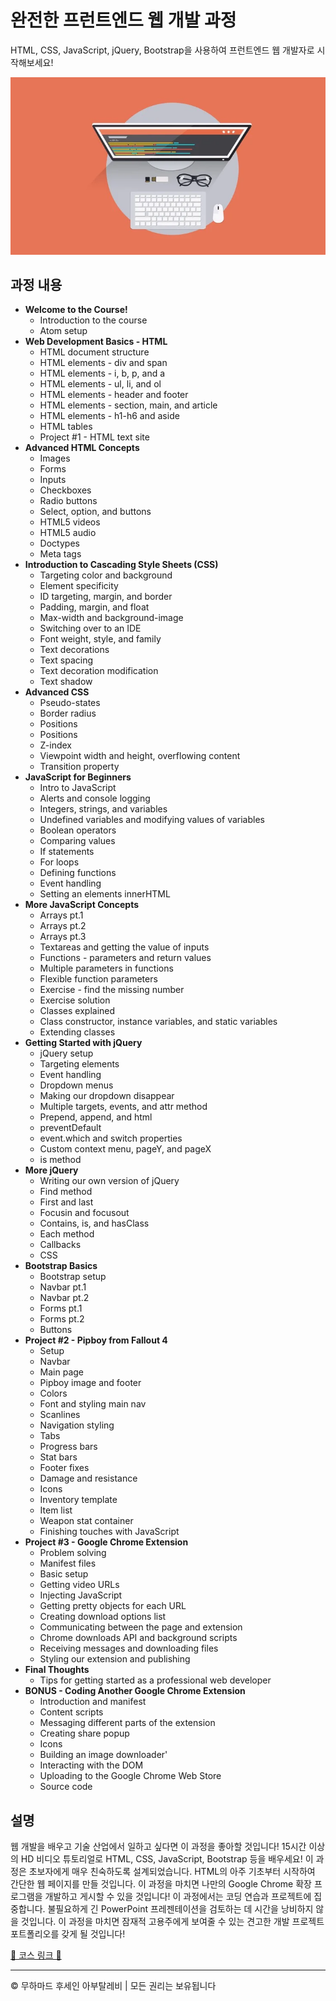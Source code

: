 <!-- ©©©©©©©©©©©©©©©©©©©©©©©© All Rights Are Reserved By Muhammad Husain Abootalebi ©©©©©©©©©©©©©©©©©©©©©©©©©©©©©©©©©© -->

# 완전한 프런트엔드 웹 개발 과정

HTML, CSS, JavaScript, jQuery, Bootstrap을 사용하여 프런트엔드 웹 개발자로 시작해보세요!

![The Complete Front-End Web Development Course](../../assets/Courses/Course%20Covers/4%20-%201%20-%20The%20Complete%20Front-End%20Web%20Development%20Course.webp)

## 과정 내용

- **Welcome to the Course!**
  - Introduction to the course
  - Atom setup
- **Web Development Basics - HTML**
  - HTML document structure
  - HTML elements - div and span
  - HTML elements - i, b, p, and a
  - HTML elements - ul, li, and ol
  - HTML elements - header and footer
  - HTML elements - section, main, and article
  - HTML elements - h1-h6 and aside
  - HTML tables
  - Project #1 - HTML text site
- **Advanced HTML Concepts**
  - Images
  - Forms
  - Inputs
  - Checkboxes
  - Radio buttons
  - Select, option, and buttons
  - HTML5 videos
  - HTML5 audio
  - Doctypes
  - Meta tags
- **Introduction to Cascading Style Sheets (CSS)**
  - Targeting color and background
  - Element specificity
  - ID targeting, margin, and border
  - Padding, margin, and float
  - Max-width and background-image
  - Switching over to an IDE
  - Font weight, style, and family
  - Text decorations
  - Text spacing
  - Text decoration modification
  - Text shadow
- **Advanced CSS**
  - Pseudo-states
  - Border radius
  - Positions
  - Positions
  - Z-index
  - Viewpoint width and height, overflowing content
  - Transition property
- **JavaScript for Beginners**
  - Intro to JavaScript
  - Alerts and console logging
  - Integers, strings, and variables
  - Undefined variables and modifying values of variables
  - Boolean operators
  - Comparing values
  - If statements
  - For loops
  - Defining functions
  - Event handling
  - Setting an elements innerHTML
- **More JavaScript Concepts**
  - Arrays pt.1
  - Arrays pt.2
  - Arrays pt.3
  - Textareas and getting the value of inputs
  - Functions - parameters and return values
  - Multiple parameters in functions
  - Flexible function parameters
  - Exercise - find the missing number
  - Exercise solution
  - Classes explained
  - Class constructor, instance variables, and static variables
  - Extending classes
- **Getting Started with jQuery**
  - jQuery setup
  - Targeting elements
  - Event handling
  - Dropdown menus
  - Making our dropdown disappear
  - Multiple targets, events, and attr method
  - Prepend, append, and html
  - preventDefault
  - event.which and switch properties
  - Custom context menu, pageY, and pageX
  - is method
- **More jQuery**
  - Writing our own version of jQuery
  - Find method
  - First and last
  - Focusin and focusout
  - Contains, is, and hasClass
  - Each method
  - Callbacks
  - CSS
- **Bootstrap Basics**
  - Bootstrap setup
  - Navbar pt.1
  - Navbar pt.2
  - Forms pt.1
  - Forms pt.2
  - Buttons
- **Project #2 - Pipboy from Fallout 4**
  - Setup
  - Navbar
  - Main page
  - Pipboy image and footer
  - Colors
  - Font and styling main nav
  - Scanlines
  - Navigation styling
  - Tabs
  - Progress bars
  - Stat bars
  - Footer fixes
  - Damage and resistance
  - Icons
  - Inventory template
  - Item list
  - Weapon stat container
  - Finishing touches with JavaScript
- **Project #3 - Google Chrome Extension**
  - Problem solving
  - Manifest files
  - Basic setup
  - Getting video URLs
  - Injecting JavaScript
  - Getting pretty objects for each URL
  - Creating download options list
  - Communicating between the page and extension
  - Chrome downloads API and background scripts
  - Receiving messages and downloading files
  - Styling our extension and publishing
- **Final Thoughts**
  - Tips for getting started as a professional web developer
- **BONUS - Coding Another Google Chrome Extension**
  - Introduction and manifest
  - Content scripts
  - Messaging different parts of the extension
  - Creating share popup
  - Icons
  - Building an image downloader'
  - Interacting with the DOM
  - Uploading to the Google Chrome Web Store
  - Source code

## 설명

웹 개발을 배우고 기술 산업에서 일하고 싶다면 이 과정을 좋아할 것입니다! 15시간 이상의 HD 비디오 튜토리얼로 HTML, CSS, JavaScript, Bootstrap 등을 배우세요! 이 과정은 초보자에게 매우 친숙하도록 설계되었습니다. HTML의 아주 기초부터 시작하여 간단한 웹 페이지를 만들 것입니다. 이 과정을 마치면 나만의 Google Chrome 확장 프로그램을 개발하고 게시할 수 있을 것입니다! 이 과정에서는 코딩 연습과 프로젝트에 집중합니다. 불필요하게 긴 PowerPoint 프레젠테이션을 검토하는 데 시간을 낭비하지 않을 것입니다. 이 과정을 마치면 잠재적 고용주에게 보여줄 수 있는 견고한 개발 프로젝트 포트폴리오를 갖게 될 것입니다!

[🔗 코스 링크 🔗](https://www.udemy.com/course/front-end-web-development/?srsltid=AfmBOoq45FP4R8722cuLm4u6zYjn0paY7mzyUWzJm1HSObkZfv8CIBbW&couponCode=ST3MT200225A#instructor-2)

---

© 무하마드 후세인 아부탈레비 | 모든 권리는 보유됩니다

<!-- ©©©©©©©©©©©©©©©©©©©©©©©© All Rights Are Reserved By Muhammad Husain Abootalebi ©©©©©©©©©©©©©©©©©©©©©©©©©©©©©©©©©© -->
